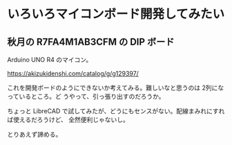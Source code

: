 # いろいろマイコンボード開発してみたい

## 秋月の R7FA4M1AB3CFM の DIP ボード

Arduino UNO R4 のマイコン。

https://akizukidenshi.com/catalog/g/g129397/

これを開発ボードのようにできないか考えてみる。難しいなと思うのは 2列になっているところ。ど
うやって、引っ張り出すのだろうか。

ちょっと LibreCAD で試してみたが、どうにもセンスがない。配線まみれにすれば使えるだろうけど、
全然便利じゃないし。

とりあえず諦める。
